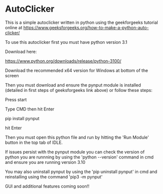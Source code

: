 # AutoClicker
This is a simple autoclicker written in python using the geekforgeeks tutorial online at https://www.geeksforgeeks.org/how-to-make-a-python-auto-clicker/



To use this autoclicker first you must have python version 3.1

Download here:

https://www.python.org/downloads/release/python-3100/

Download the recommended x64 version for Windows at bottom of the screen



Then you must download and ensure the pynput module is installed (detailed in first steps of geeksforgeeks link above) or follow these steps:


Press start

Type CMD then hit Enter

pip install pynput

hit Enter




Then you must open this python file and run by hitting the 'Run Module' button in the top tab of IDLE.

If issues persist with the pynput module you can check the version of python you are runnning by using the 'python --version' command in cmd and ensure you are running
version 3.10

You may also uninstall pynput by using the 'pip uninstall pynput' in cmd and reinstalling using the command 'pip3 -m pynput'



GUI and additional features coming soon!!
